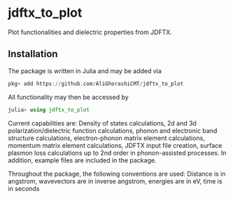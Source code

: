 # jdftx_to_plot
Plot functionalities and dielectric properties from JDFTX. 

## Installation

The package is written in Julia and may be added via 
```julia
pkg> add https://github.com/AliGhorashiCMT/jdftx_to_plot
```
All functionality may then be accessed by
```julia
julia> using jdftx_to_plot
```
Current capabilities are: Density of states calculations, 2d and 3d polarization/dielectric function calculations, phonon and electronic band structure calculations, electron-phonon matrix element calculations, momentum matrix element calculations, JDFTX input file creation, surface plasmon loss calculations up to 2nd order in phonon-assisted processes. In addition, example files are included in the package.

Throughout the package, the following conventions are used: Distance is in angstrom, wavevectors are in inverse angstrom, energies are in eV, time is in seconds

